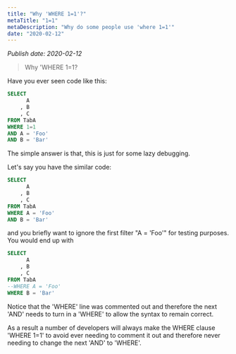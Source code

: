 ```yaml
---
title: "Why 'WHERE 1=1'?"
metaTitle: "1=1"
metaDescription: "Why do some people use 'where 1=1'"
date: "2020-02-12"
---
```


_Publish date: 2020-02-12_

> Why 'WHERE 1=1?

Have you ever seen code like this:

```sql
SELECT
      A
    , B
    , C
FROM TabA
WHERE 1=1
AND A = 'Foo'
AND B = 'Bar'
```

The simple answer is that, this is just for some lazy debugging.

Let's say you have the similar code:

```sql
SELECT
      A
    , B
    , C
FROM TabA
WHERE A = 'Foo'
AND B = 'Bar'
```

and you briefly want to ignore the first filter "A = 'Foo'" for testing purposes. You would end up with

```sql
SELECT
      A
    , B
    , C
FROM TabA
--WHERE A = 'Foo'
WHERE B = 'Bar'
```

Notice that the 'WHERE' line was commented out and therefore the next 'AND' needs to turn in a 'WHERE' to allow the syntax to remain correct.

As a result a number of developers will always make the WHERE clause 'WHERE 1=1' to avoid ever needing to comment it out and therefore never needing to change the next 'AND' to 'WHERE'.
